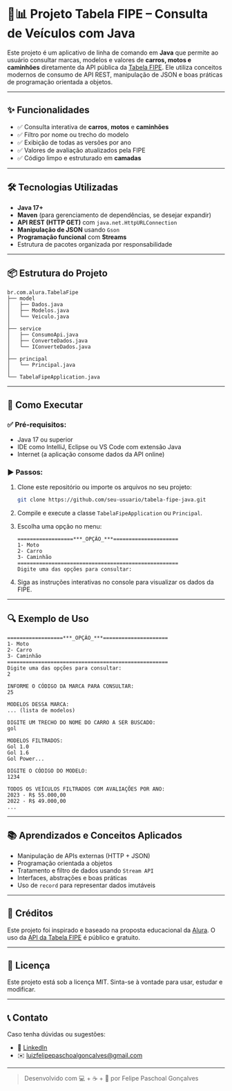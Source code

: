 # 🚗📊 Projeto Tabela FIPE – Consulta de Veículos com Java

Este projeto é um aplicativo de linha de comando em **Java** que permite ao usuário consultar marcas, modelos e valores de **carros, motos e caminhões** diretamente da API pública da [Tabela FIPE](https://deividfortuna.github.io/fipe/). Ele utiliza conceitos modernos de consumo de API REST, manipulação de JSON e boas práticas de programação orientada a objetos.

---

## ✨ Funcionalidades

- ✅ Consulta interativa de **carros**, **motos** e **caminhões**
- ✅ Filtro por nome ou trecho do modelo
- ✅ Exibição de todas as versões por ano
- ✅ Valores de avaliação atualizados pela FIPE
- ✅ Código limpo e estruturado em **camadas**

---

## 🛠️ Tecnologias Utilizadas

- **Java 17+**
- **Maven** (para gerenciamento de dependências, se desejar expandir)
- **API REST (HTTP GET)** com `java.net.HttpURLConnection`
- **Manipulação de JSON** usando `Gson`
- **Programação funcional** com **Streams**
- Estrutura de pacotes organizada por responsabilidade

---

## 📦 Estrutura do Projeto

```
br.com.alura.TabelaFipe
├── model
│   ├── Dados.java
│   ├── Modelos.java
│   └── Veiculo.java
│
├── service
│   ├── ConsumoApi.java
│   ├── ConverteDados.java
│   └── IConverteDados.java
│
├── principal
│   └── Principal.java
│
└── TabelaFipeApplication.java
```

---

## 🚀 Como Executar

### ✅ Pré-requisitos:

- Java 17 ou superior
- IDE como IntelliJ, Eclipse ou VS Code com extensão Java
- Internet (a aplicação consome dados da API online)

### ▶️ Passos:

1. Clone este repositório ou importe os arquivos no seu projeto:

   ```bash
   git clone https://github.com/seu-usuario/tabela-fipe-java.git
   ```

2. Compile e execute a classe `TabelaFipeApplication` ou `Principal`.

3. Escolha uma opção no menu:

   ```
   ==================***_OPÇÃO_***=====================
   1- Moto
   2- Carro
   3- Caminhão
   ====================================================
   Digite uma das opções para consultar:
   ```

4. Siga as instruções interativas no console para visualizar os dados da FIPE.

---

## 🔍 Exemplo de Uso

```
==================***_OPÇÃO_***=====================
1- Moto
2- Carro
3- Caminhão
====================================================
Digite uma das opções para consultar:
2

INFORME O CÓDIGO DA MARCA PARA CONSULTAR:
25

MODELOS DESSA MARCA:
... (lista de modelos)

DIGITE UM TRECHO DO NOME DO CARRO A SER BUSCADO:
gol

MODELOS FILTRADOS:
Gol 1.0
Gol 1.6
Gol Power...

DIGITE O CÓDIGO DO MODELO:
1234

TODOS OS VEÍCULOS FILTRADOS COM AVALIAÇÕES POR ANO:
2023 - R$ 55.000,00
2022 - R$ 49.000,00
...
```

---

## 📚 Aprendizados e Conceitos Aplicados

- Manipulação de APIs externas (HTTP + JSON)
- Programação orientada a objetos
- Tratamento e filtro de dados usando `Stream API`
- Interfaces, abstrações e boas práticas
- Uso de `record` para representar dados imutáveis

---

## 🙌 Créditos

Este projeto foi inspirado e baseado na proposta educacional da [Alura](https://www.alura.com.br/). O uso da [API da Tabela FIPE](https://deividfortuna.github.io/fipe/) é público e gratuito.

---

## 📜 Licença

Este projeto está sob a licença MIT. Sinta-se à vontade para usar, estudar e modificar.

---

## 📞 Contato

Caso tenha dúvidas ou sugestões:

- 💼 [LinkedIn](https://www.linkedin.com/in/luizfelipepaschoal)
- ✉️ luizfelipepaschoalgoncalves@gmail.com

---

> Desenvolvido com 💻 + ☕ + 🚀 por Felipe Paschoal Gonçalves
